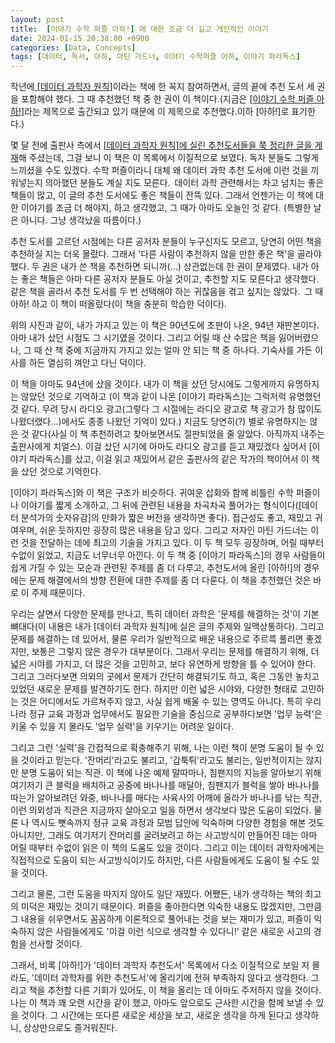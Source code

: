 ```yaml
---
layout: post
title:  [이야기 수학 퍼즐 아하!] 에 대한 조금 더 길고 개인적인 이야기
date: 2024-01-15 20:38:00 +0900
categories: [Data, Concepts]
tags: [데이터, 독서, 아하, 마틴 가드너, 이야기 수학퍼즐 아하, 이야기 파라독스]
---
```


[](https://cojette.files.wordpress.com/2024/01/kakaotalk_20240116_153857964_01.jpg?w=500)

작년에[ [데이터 과학자 원칙]](https://cojette.github.io/posts/datascientistprinciple/)이라는 책에 한 꼭지 참여하면서, 글의 끝에 추천 도서 세 권을 포함해야 했다. 그 때 추천했던 책 중 한 권이 이 책이다.(지금은 [[이야기 수학 퍼즐 아하!]](http://aladin.kr/p/CF9fO)라는 제목으로 출간되고 있기 때문에 이 제목으로 추천했다.이하 [아하!]로 표기한다.)

몇 달 전에 출판사 측에서 [[데이터 과학자 원칙]에 실린 추천도서들을 쭉 정리한 글을 게재](https://goldenrabbit.co.kr/2023/07/12/%eb%8d%b0%ec%9d%b4%ed%84%b0-%ea%b3%bc%ed%95%99%ec%9e%90%eb%a5%bc-%ec%9c%84%ed%95%9c-30%ea%b0%80%ec%a7%80-%ec%86%8c%ec%96%91%ec%84%9c/)해 주셨는데, 그걸 보니 이 책은 이 목록에서 이질적으로 보였다. 독자 분들도 그렇게 느끼셨을 수도 있겠다. 수학 퍼즐이라니 대체 왜 데이터 과학 추천 도서에 이런 것을 끼워넣는지 의아했던 분들도 계실 지도 모른다. 데이터 과학 관련해서는 차고 넘치는 좋은 책들이 많고, 이 글의 추천 도서에도 좋은 책들이 잔뜩 있다. 그래서 언젠가는 이 책에 대한 이야기를 조금 더 해야지, 하고 생각했고, 그 때가 아마도 오늘인 것 같다. (특별한 날은 아니다. 그냥 생각났을 따름이다.)

추천 도서를 고르던 시점에는 다른 공저자 분들이 누구신지도 모르고, 당연히 어떤 책을 추천하실 지는 더욱 몰랐다. 그래서 '다른 사람이 추천하지 않을 만한 좋은 책'을 골라야 했다. 두 권은 내가 쓴 책을 추천하면 되니까(...) 상관없는데 한 권이 문제였다. 내가 아는 좋은 책들은 아마 다른 공저자 분들도 아실 것이고, 추천할 지도 모른다고 생각했다. 같은 책을 골라서 추천 도서를 두 번 선택해야 하는 귀찮음을 겪고 싶지는 않았다. 그 때 아하! 하고 이 책이 떠올랐다(이 책을 충분히 학습한 덕이다).

위의 사진과 같이, 내가 가지고 있는 이 책은 90년도에 초판이 나온, 94년 재판본이다. 아마 내가 샀던 시점도 그 시기였을 것이다. 그리고 어릴 때 산 수많은 책을 잃어버렸으나, 그 때 산 책 중에 지금까지 가지고 있는 얼마 안 되는 책 중 하나다. 기숙사를 가든 이사를 하든 열심히 껴안고 다닌 덕이다.

[](https://cojette.files.wordpress.com/2024/01/kakaotalk_20240116_153857964.jpg?w=500)

이 책을 아마도 94년에 샀을 것이다. 내가 이 책을 샀던 당시에도 그렇게까지 유명하지는 않았던 것으로 기억하고 (이 책과 같이 나온 [이야기 파라독스]는 그럭저럭 유명했던 것 같다. 무려 당시 라디오 광고(그렇다 그 시절에는 라디오 광고로 책 광고가 참 많이도 나왔더랬다...)에서도 종종 나왔던 기억이 있다.) 지금도 당연히(?) 별로 유명하지는 않은 것 같다(사실 이 책 추천하려고 찾아보면서도 절판되었을 줄 알았다. 아직까지 내주는 출판사에게 치얼스). 이걸 샀던 시기에 아마도 라디오 광고를 듣고 재밌겠다 싶어서 [이야기 파라독스]를 샀고, 이걸 읽고 재밌어서 같은 출판사의 같은 작가의 책이어서 이 책을 샀던 것으로 기억한다.

[이야기 파라독스]와 이 책은 구조가 비슷하다. 귀여운 삽화와 함께 비틀린 수학 퍼즐이나 이야기를 짧게 소개하고, 그 뒤에 관련된 내용을 차곡차곡 풀어가는 형식이다([데이터 분석가의 숫자유감]의 만화가 짧은 버전을 생각하면 좋다). 접근성도 좋고, 재밌고 귀여우며, 쉬운 듯하지만 굉장히 많은 내용을 담고 있다. 그리고 저자인 마틴 가드너는 이런 것을 전달하는 데에 최고의 기술을 가지고 있다. 이 두 책 모두 굉장하며, 어릴 때부터 수없이 읽었고, 지금도 너무너무 아낀다. 이 두 책 중 [이야기 파라독스]의 경우 사람들이 쉽게 가질 수 있는 모순과 관련된 주제를 좀 더 다루고, 추천도서에 올린 [아하!]의 경우에는 문제 해결에서의 방향 전환에 대한 주제를 좀 더 다룬다. 이 책을 추천했던 것은 바로 이 주제 때문이다.

우리는 살면서 다양한 문제를 만나고, 특히 데이터 과학은 '문제를 해결하는 것'이 기본 뼈대다(이 내용은 내가 [데이터 과학자 원칙]에 실은 글의 주제와 일맥상통하다). 그리고 문제를 해결하는 데 있어서, 물론 우리가 일반적으로 배운 내용으로 주르륵 풀리면 좋겠지만, 보통은 그렇지 않은 경우가 대부분이다. 그래서 우리는 문제를 해결하기 위해, 더 넓은 시야를 가지고, 더 많은 것을 고민하고, 보다 유연하게 방향을 틀 수 있어야 한다. 그리고 그러다보면 의외의 곳에서 문제가 간단히 해결되기도 하고, 혹은 그동안 놓치고 있었던 새로운 문제를 발견하기도 한다. 하지만 이런 넓은 시야와, 다양한 형태로 고민하는 것은 어디에서도 가르쳐주지 않고, 사실 쉽게 배울 수 있는 영역도 아니다. 특히 우리나라 정규 교육 과정과 업무에서도 필요한 기술을 중심으로 공부하다보면 '업무 능력'은 키울 수 있을 지 몰라도 '업무 실력'을 키우기는 어려운 일이다.

그리고 그런 '실력'을 간접적으로 확충해주기 위해, 나는 이런 책이 분명 도움이 될 수 있을 것이라고 믿는다. '잔머리'라고도 불리고, '갑툭튀'라고도 불리는, 일반적이지는 않지만 분명 도움이 되는 직관. 이 책에 나온 예제 말따마나, 침팬지의 지능을 알아보기 위해 여기저기 큰 블럭을 배치하고 공중에 바나나를 매달아, 침팬지가 블럭을 쌓아 바나나를 따는가 알아보려던 와중, 바나나를 매다는 사육사의 어깨에 올라가 바나나를 낚는 직관, 이런 의외성과 직관은 지금까지 살아오고 일을 하면서 생각보다 많은 도움이 되었다. 물론 나 역시도 뼛속까지 정규 교육 과정과 모범 답안에 익숙하며 다양한 경험을 해본 것도 아니지만, 그래도 여기저기 잔머리를 굴려보려고 하는 사고방식이 만들어진 데는 아마 어릴 때부터 수없이 읽은 이 책의 도움도 있을 것이다. 그리고 이는 데이터 과학자에게는 직접적으로 도움이 되는 사고방식이기도 하지만, 다른 사람들에게도 도움이 될 수도 있을 것이다.

그리고 물론, 그런 도움을 따지지 않아도 일단 재밌다. 어쨌든, 내가 생각하는 책의 최고의 미덕은 재밌는 것이기 때문이다. 퍼즐을 좋아한다면 익숙한 내용도 많겠지만, 그만큼 그 내용을 쉬우면서도 꼼꼼하게 이론적으로 풀어내는 것을 보는 재미가 있고, 퍼즐이 익숙하지 않은 사람들에게도 '이걸 이런 식으로 생각할 수 있다니!' 같은 새로운 사고의 경험을 선사할 것이다.

그래서, 비록 [아하!]가 '데이터 과학자 추천도서' 목록에서 다소 이질적으로 보일 지 몰라도, '데이터 과학자를 위한 추천도서'에 올리기에 전혀 부족하지 않다고 생각한다. 그리고 책을 추천할 다른 기회가 있어도, 이 책을 올리는 데 아마도 주저하지 않을 것이다. 나는 이 책과 꽤 오랜 시간을 같이 했고, 아마도 앞으로도 근사한 시간을 함께 보낼 수 있을 것이다. 그 시간에는 또다른 새로운 세상을 보고, 새로운 생각을 하게 된다고 생각하니, 상상만으로도 즐거워진다.
